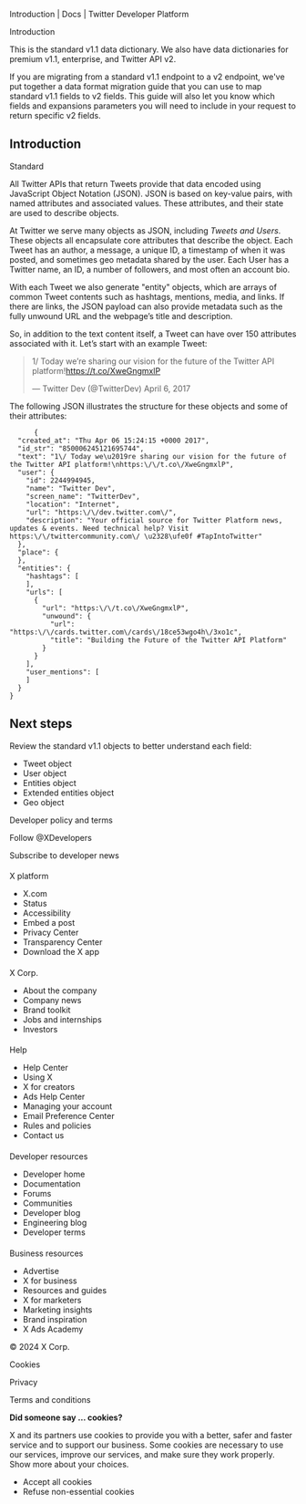 
Introduction | Docs | Twitter Developer Platform 

Introduction

This is the standard v1.1 data dictionary. We also have data dictionaries for premium v1.1, enterprise, and Twitter API v2. 

If you are migrating from a standard v1.1 endpoint to a v2 endpoint, we've put together a data format migration guide that you can use to map standard v1.1 fields to v2 fields. This guide will also let you know which fields and expansions parameters you will need to include in your request to return specific v2 fields. 

Introduction
------------

Standard

All Twitter APIs that return Tweets provide that data encoded using JavaScript Object Notation (JSON). JSON is based on key-value pairs, with named attributes and associated values. These attributes, and their state are used to describe objects.  

At Twitter we serve many objects as JSON, including *Tweets and* *Users*. These objects all encapsulate core attributes that describe the object. Each Tweet has an author, a message, a unique ID, a timestamp of when it was posted, and sometimes geo metadata shared by the user. Each User has a Twitter name, an ID, a number of followers, and most often an account bio.

With each Tweet we also generate "entity" objects, which are arrays of common Tweet contents such as hashtags, mentions, media, and links. If there are links, the JSON payload can also provide metadata such as the fully unwound URL and the webpage’s title and description.

So, in addition to the text content itself, a Tweet can have over 150 attributes associated with it. Let’s start with an example Tweet:

> 1/ Today we’re sharing our vision for the future of the Twitter API platform!https://t.co/XweGngmxlP
> 
> — Twitter Dev (@TwitterDev) April 6, 2017

The following JSON illustrates the structure for these objects and some of their attributes:

```
      {
  "created_at": "Thu Apr 06 15:24:15 +0000 2017",
  "id_str": "850006245121695744",
  "text": "1\/ Today we\u2019re sharing our vision for the future of the Twitter API platform!\nhttps:\/\/t.co\/XweGngmxlP",
  "user": {
    "id": 2244994945,
    "name": "Twitter Dev",
    "screen_name": "TwitterDev",
    "location": "Internet",
    "url": "https:\/\/dev.twitter.com\/",
    "description": "Your official source for Twitter Platform news, updates & events. Need technical help? Visit https:\/\/twittercommunity.com\/ \u2328\ufe0f #TapIntoTwitter"
  },
  "place": {   
  },
  "entities": {
    "hashtags": [      
    ],
    "urls": [
      {
        "url": "https:\/\/t.co\/XweGngmxlP",
        "unwound": {
          "url": "https:\/\/cards.twitter.com\/cards\/18ce53wgo4h\/3xo1c",
          "title": "Building the Future of the Twitter API Platform"
        }
      }
    ],
    "user_mentions": [     
    ]
  }
}
```

Next steps
----------

Review the standard v1.1 objects to better understand each field:

* Tweet object
* User object
* Entities object
* Extended entities object
* Geo object

Developer policy and terms

Follow @XDevelopers

Subscribe to developer news

#### 
 X platform

* X.com
* Status
* Accessibility
* Embed a post
* Privacy Center
* Transparency Center
* Download the X app

#### 
 X Corp.

* About the company
* Company news
* Brand toolkit
* Jobs and internships
* Investors

#### 
 Help

* Help Center
* Using X
* X for creators
* Ads Help Center
* Managing your account
* Email Preference Center
* Rules and policies
* Contact us

#### 
 Developer resources

* Developer home
* Documentation
* Forums
* Communities
* Developer blog
* Engineering blog
* Developer terms

#### 
 Business resources

* Advertise
* X for business
* Resources and guides
* X for marketers
* Marketing insights
* Brand inspiration
* X Ads Academy

 © 2024 X Corp.

Cookies

Privacy

Terms and conditions

**Did someone say … cookies?**  

 X and its partners use cookies to provide you with a better, safer and
 faster service and to support our business. Some cookies are necessary to use
 our services, improve our services, and make sure they work properly.
 Show more about your choices.

* Accept all cookies
* Refuse non-essential cookies